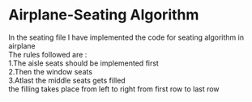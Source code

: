 # Airplane-Seating Algorithm
In the seating file I have implemented the code for seating algorithm in airplane  \
The rules followed are :  \
1.The aisle seats should be implemented first  \
2.Then the window seats  \
3.Atlast the middle seats gets filled  \
the filling takes place from left to right from first row to last row  
